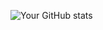 ![Your GitHub stats](https://github-readme-stats.vercel.app/api?username=InryeolChoi&show_icons=true&theme=great-gatsby)
